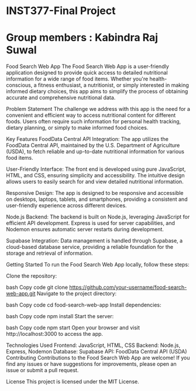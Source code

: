 # INST377-Final Project

# Group members : Kabindra Raj Suwal
Food Search Web App
The Food Search Web App is a user-friendly application designed to provide quick access to detailed nutritional information for a wide range of food items. Whether you're health-conscious, a fitness enthusiast, a nutritionist, or simply interested in making informed dietary choices, this app aims to simplify the process of obtaining accurate and comprehensive nutritional data.

Problem Statement
The challenge we address with this app is the need for a convenient and efficient way to access nutritional content for different foods. Users often require such information for personal health tracking, dietary planning, or simply to make informed food choices.

Key Features
FoodData Central API Integration: The app utilizes the FoodData Central API, maintained by the U.S. Department of Agriculture (USDA), to fetch reliable and up-to-date nutritional information for various food items.

User-Friendly Interface: The front end is developed using pure JavaScript, HTML, and CSS, ensuring simplicity and accessibility. The intuitive design allows users to easily search for and view detailed nutritional information.

Responsive Design: The app is designed to be responsive and accessible on desktops, laptops, tablets, and smartphones, providing a consistent and user-friendly experience across different devices.

Node.js Backend: The backend is built on Node.js, leveraging JavaScript for efficient API development. Express is used for server capabilities, and Nodemon ensures automatic server restarts during development.

Supabase Integration: Data management is handled through Supabase, a cloud-based database service, providing a reliable foundation for the storage and retrieval of information.

Getting Started
To run the Food Search Web App locally, follow these steps:

Clone the repository:

bash
Copy code
git clone https://github.com/your-username/food-search-web-app.git
Navigate to the project directory:

bash
Copy code
cd food-search-web-app
Install dependencies:

bash
Copy code
npm install
Start the server:

bash
Copy code
npm start
Open your browser and visit http://localhost:3000 to access the app.

Technologies Used
Frontend: JavaScript, HTML, CSS
Backend: Node.js, Express, Nodemon
Database: Supabase
API: FoodData Central API (USDA)
Contributing
Contributions to the Food Search Web App are welcome! If you find any issues or have suggestions for improvements, please open an issue or submit a pull request.

License
This project is licensed under the MIT License.


